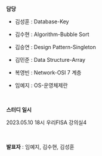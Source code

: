 **담당**

- 김성훈 : Database-Key

- 김수현 : Algorithm-Bubble Sort

- 김승연 : Design Pattern-Singleton

- 김민준 : Data Structure-Array

- 복영빈 : Network-OSI 7 계층

- 임예지 : OS-운영체제란

<br>

**스터디 일시**

2023.05.10 18시 
우리FISA 강의실4

<br>

**발표자** : 임예지, 김수현, 김성훈

